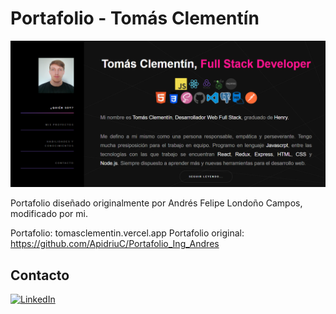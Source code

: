 # Portafolio - Tomás Clementín

![portada](./images/PREVIEW.png)

Portafolio diseñado originalmente por Andrés Felipe Londoño Campos, modificado por mi.

Portafolio: tomasclementin.vercel.app
Portafolio original: https://github.com/ApidriuC/Portafolio_Ing_Andres

## Contacto

[![LinkedIn](https://img.shields.io/badge/LinkedIn-%230077B5.svg?logo=linkedin&logoColor=white)](https://linkedin.com/in/tomasclementin)
